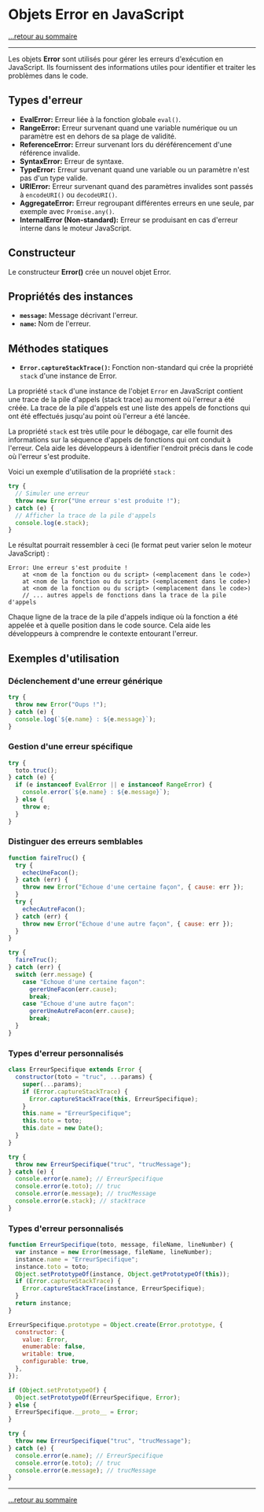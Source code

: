 # Objets Error en JavaScript

[...retour au sommaire](../sommaire.md)

---

Les objets **Error** sont utilisés pour gérer les erreurs d'exécution en JavaScript. Ils fournissent des informations utiles pour identifier et traiter les problèmes dans le code.

## Types d'erreur

- **EvalError:** Erreur liée à la fonction globale `eval()`.
- **RangeError:** Erreur survenant quand une variable numérique ou un paramètre est en dehors de sa plage de validité.
- **ReferenceError:** Erreur survenant lors du déréférencement d'une référence invalide.
- **SyntaxError:** Erreur de syntaxe.
- **TypeError:** Erreur survenant quand une variable ou un paramètre n'est pas d'un type valide.
- **URIError:** Erreur survenant quand des paramètres invalides sont passés à `encodeURI()` ou `decodeURI()`.
- **AggregateError:** Erreur regroupant différentes erreurs en une seule, par exemple avec `Promise.any()`.
- **InternalError (Non-standard):** Erreur se produisant en cas d'erreur interne dans le moteur JavaScript.

## Constructeur

Le constructeur **Error()** crée un nouvel objet Error.

## Propriétés des instances

- **`message`:** Message décrivant l'erreur.
- **`name`:** Nom de l'erreur.

## Méthodes statiques

- **`Error.captureStackTrace()`:** Fonction non-standard qui crée la propriété `stack` d'une instance de Error.

La propriété `stack` d'une instance de l'objet `Error` en JavaScript contient une trace de la pile d'appels (stack trace) au moment où l'erreur a été créée. La trace de la pile d'appels est une liste des appels de fonctions qui ont été effectués jusqu'au point où l'erreur a été lancée.

La propriété `stack` est très utile pour le débogage, car elle fournit des informations sur la séquence d'appels de fonctions qui ont conduit à l'erreur. Cela aide les développeurs à identifier l'endroit précis dans le code où l'erreur s'est produite.

Voici un exemple d'utilisation de la propriété `stack` :

```javascript
try {
  // Simuler une erreur
  throw new Error("Une erreur s'est produite !");
} catch (e) {
  // Afficher la trace de la pile d'appels
  console.log(e.stack);
}
```

Le résultat pourrait ressembler à ceci (le format peut varier selon le moteur JavaScript) :

```
Error: Une erreur s'est produite !
    at <nom de la fonction ou du script> (<emplacement dans le code>)
    at <nom de la fonction ou du script> (<emplacement dans le code>)
    at <nom de la fonction ou du script> (<emplacement dans le code>)
    // ... autres appels de fonctions dans la trace de la pile d'appels
```

Chaque ligne de la trace de la pile d'appels indique où la fonction a été appelée et à quelle position dans le code source. Cela aide les développeurs à comprendre le contexte entourant l'erreur.

## Exemples d'utilisation

### Déclenchement d'une erreur générique

```javascript
try {
  throw new Error("Oups !");
} catch (e) {
  console.log(`${e.name} : ${e.message}`);
}
```

### Gestion d'une erreur spécifique

```javascript
try {
  toto.truc();
} catch (e) {
  if (e instanceof EvalError || e instanceof RangeError) {
    console.error(`${e.name} : ${e.message}`);
  } else {
    throw e;
  }
}
```

### Distinguer des erreurs semblables

```javascript
function faireTruc() {
  try {
    echecUneFacon();
  } catch (err) {
    throw new Error("Echoue d'une certaine façon", { cause: err });
  }
  try {
    echecAutreFacon();
  } catch (err) {
    throw new Error("Echoue d'une autre façon", { cause: err });
  }
}

try {
  faireTruc();
} catch (err) {
  switch (err.message) {
    case "Echoue d'une certaine façon":
      gererUneFacon(err.cause);
      break;
    case "Echoue d'une autre façon":
      gererUneAutreFacon(err.cause);
      break;
  }
}
```

### Types d'erreur personnalisés

```javascript
class ErreurSpecifique extends Error {
  constructor(toto = "truc", ...params) {
    super(...params);
    if (Error.captureStackTrace) {
      Error.captureStackTrace(this, ErreurSpecifique);
    }
    this.name = "ErreurSpecifique";
    this.toto = toto;
    this.date = new Date();
  }
}

try {
  throw new ErreurSpecifique("truc", "trucMessage");
} catch (e) {
  console.error(e.name); // ErreurSpecifique
  console.error(e.toto); // truc
  console.error(e.message); // trucMessage
  console.error(e.stack); // stacktrace
}
```

### Types d'erreur personnalisés

```javascript
function ErreurSpecifique(toto, message, fileName, lineNumber) {
  var instance = new Error(message, fileName, lineNumber);
  instance.name = "ErreurSpecifique";
  instance.toto = toto;
  Object.setPrototypeOf(instance, Object.getPrototypeOf(this));
  if (Error.captureStackTrace) {
    Error.captureStackTrace(instance, ErreurSpecifique);
  }
  return instance;
}

ErreurSpecifique.prototype = Object.create(Error.prototype, {
  constructor: {
    value: Error,
    enumerable: false,
    writable: true,
    configurable: true,
  },
});

if (Object.setPrototypeOf) {
  Object.setPrototypeOf(ErreurSpecifique, Error);
} else {
  ErreurSpecifique.__proto__ = Error;
}

try {
  throw new ErreurSpecifique("truc", "trucMessage");
} catch (e) {
  console.error(e.name); // ErreurSpecifique
  console.error(e.toto); // truc
  console.error(e.message); // trucMessage
}
```

---

[...retour au sommaire](../sommaire.md)